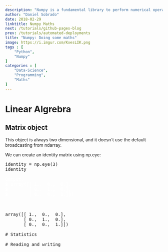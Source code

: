 ```yaml
---
description: "Numpy is a fundamental library to perform numerical operations in Python. This package is about multi-dimensional arrays and performance. It allows us to work in a more powerful and simplified way with matrix algebra, emphasizing matrix methods that are extensively used in statistics, mathematics and machine learning algorithms."
author: "Daniel Sobrado"
date: 2018-02-29
linktitle: Numpy Maths
next: /tutorials/github-pages-blog
prev: /tutorials/automated-deployments
title: "Numpy: Doing some maths"
image: https://i.imgur.com/KxesLIK.png
tags : [
    "Python",
	"Numpy"
]
categories : [
    "Data-Science",
	"Programming",
	"Maths"
]
---
```


# Linear Algrebra

## Matrix object

This object is always two dimensional, and it doesn´t use the default broadcasting from ndarray.

We can create an identity matrix using np.eye:

<pre class="prettyprint lang-py linenums">
identity = np.eye(3)
identity
<span class="nocode" style="color:white">
Output: 
$ array([[ 1.,  0.,  0.],
$        [ 0.,  1.,  0.],
$        [ 0.,  0.,  1.]])
</span>


array([[ 1.,  0.,  0.],
       [ 0.,  1.,  0.],
       [ 0.,  0.,  1.]])

# Statistics

# Reading and writing